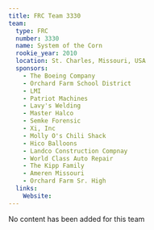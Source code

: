 ```yaml
---
title: FRC Team 3330
team:
  type: FRC
  number: 3330
  name: System of the Corn 
  rookie_year: 2010
  location: St. Charles, Missouri, USA
  sponsors:
    - The Boeing Company
    - Orchard Farm School District
    - LMI
    - Patriot Machines
    - Lavy's Welding
    - Master Halco
    - Semke Forensic
    - Xi, Inc
    - Molly O's Chili Shack
    - Hico Balloons
    - Landco Construction Compnay
    - World Class Auto Repair
    - The Kipp Family
    - Ameren Missouri
    - Orchard Farm Sr. High
  links:
    Website: 
---
```

No content has been added for this team